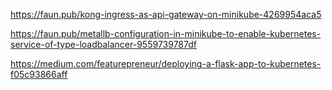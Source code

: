 https://faun.pub/kong-ingress-as-api-gateway-on-minikube-4269954aca5

https://faun.pub/metallb-configuration-in-minikube-to-enable-kubernetes-service-of-type-loadbalancer-9559739787df

https://medium.com/featurepreneur/deploying-a-flask-app-to-kubernetes-f05c93866aff

